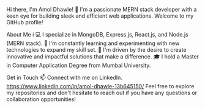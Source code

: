Hi there, I'm Amol Dhawle! 👋
I'm a passionate MERN stack developer with a keen eye for building sleek and efficient web applications. Welcome to my GitHub profile!

About Me ℹ️
💻 I specialize in MongoDB, Express.js, React.js, and Node.js (MERN stack).
🌱 I'm constantly learning and experimenting with new technologies to expand my skill set.
🚀 I'm driven by the desire to create innovative and impactful solutions that make a difference.
🎓 I hold a Master in Computer Application Degree from Mumbai University.

Get in Touch 📫
Connect with me on LinkedIn. https://www.linkedin.com/in/amol-dhawle-13b645150/
Feel free to explore my repositories and don't hesitate to reach out if you have any questions or collaboration opportunities!

